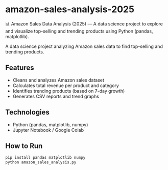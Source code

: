 # amazon-sales-analysis-2025
📊 Amazon Sales Data Analysis (2025) — A data science project to explore and visualize top-selling and trending products using Python (pandas, matplotlib).

A data science project analyzing Amazon sales data to find top-selling and trending products.

## Features
- Cleans and analyzes Amazon sales dataset
- Calculates total revenue per product and category
- Identifies trending products (based on 7-day growth)
- Generates CSV reports and trend graphs
## Technologies
- Python (pandas, matplotlib, numpy)
- Jupyter Notebook / Google Colab
## How to Run
```bash
pip install pandas matplotlib numpy
python amazon_sales_analysis.py
